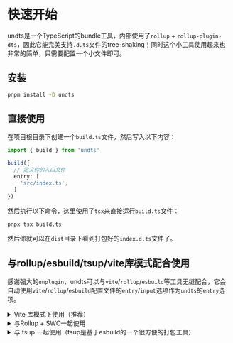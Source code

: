 # 快速开始

undts是一个TypeScript的bundle工具，内部使用了`rollup` + `rollup-plugin-dts`，因此它能完美支持`.d.ts`文件的tree-shaking！同时这个小工具使用起来也非常的简单，只需要配置一个小文件即可。

## 安装

```bash
pnpm install -D undts
```

## 直接使用

在项目根目录下创建一个`build.ts`文件，然后写入以下内容：

```ts
import { build } from 'undts'

build({
  // 定义你的入口文件
  entry: [
    'src/index.ts',
  ]
})
```

然后执行以下命令，这里使用了`tsx`来直接运行`build.ts`文件：

```bash
pnpx tsx build.ts
```

然后你就可以在`dist`目录下看到打包好的`index.d.ts`文件了。

## 与rollup/esbuild/tsup/vite库模式配合使用

感谢强大的`unplugin`，undts可以与`vite`/`rollup`/`esbuild`等工具无缝配合，它会自动使用`vite`/`rollup`/`esbuild`配置文件的`entry`/`input`选项作为`undts`的`entry`选项。

<details>
<summary>Vite 库模式下使用（推荐）</summary>

```ts
// vite.config.ts
import undts from 'undts/vite'
import { defineConfig } from 'vite'

export default defineConfig({
  build: {
    lib: {
      // undts会自动使用这个entry选项，你不需要在插件选项中再次设置
      entry: 'src/index.ts',
    },
  },

  plugins: [
    undts()
  ],
})
```
</details>
<details>
<summary>与Rollup + SWC一起使用</summary>

```js
// rollup.config.ts
import swc from '@rollup/plugin-swc'
import { defineConfig } from 'rollup'
import undts from 'undts/rollup'

export default defineConfig({
  input: 'src/index.ts',
  output: {
    dir: 'dist',
    format: 'esm',
  },

  plugins: [
    swc(),
    // 它会自动使用input选项作为undts的entry选项
    undts(),
  ],
})
```

</details>
<details>
<summary>与 tsup 一起使用（tsup是基于esbuild的一个很方便的打包工具）</summary>

```ts
// tsup.config.ts
import { defineConfig } from 'tsup'
import undts from 'undts/esbuild'

export default defineConfig({
  entry: ['src/index.ts'],
  // 禁用tsup的默认dts生成，使用undts代替（提一嘴，其实tsup的dts生成也是基于rollup-plugin-dts的）
  dts: false,
  sourcemap: true,
  esbuildPlugins: [
    // 它会自动使用entry选项作为undts的entry选项
    undts(),
  ],
})
```
</details>
